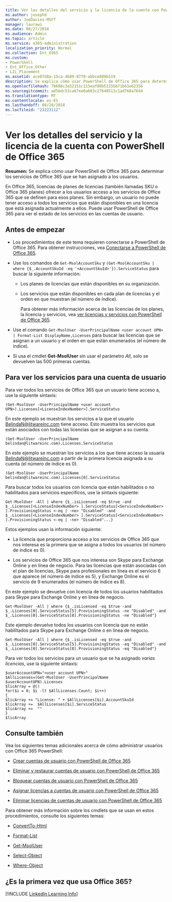 ```yaml
---
title: Ver los detalles del servicio y la licencia de la cuenta con PowerShell de Office 365
ms.author: josephd
author: JoeDavies-MSFT
manager: laurawi
ms.date: 08/27/2018
ms.audience: Admin
ms.topic: article
ms.service: o365-administration
localization_priority: Normal
ms.collection: Ent_O365
ms.custom:
- PowerShell
- Ent_Office_Other
- LIL_Placement
ms.assetid: ace07d8a-15ca-4b89-87f0-abbce809b519
description: Se explica cómo usar PowerShell de Office 365 para determinar los servicios de Office 365 que se han asignado a los usuarios.
ms.openlocfilehash: 78608c3a52151c115eaf80b5315bb71b61e62356
ms.sourcegitcommit: ad5bdc53ca67ee6a663c27648511c1ad768a76d4
ms.translationtype: MT
ms.contentlocale: es-ES
ms.lasthandoff: 08/28/2018
ms.locfileid: "23223112"
---
```

# <a name="view-account-license-and-service-details-with-office-365-powershell"></a>Ver los detalles del servicio y la licencia de la cuenta con PowerShell de Office 365

**Resumen:** Se explica cómo usar PowerShell de Office 365 para determinar los servicios de Office 365 que se han asignado a los usuarios.
  
En Office 365, licencias de planes de licencias (también llamadas SKU o Office 365 planes) ofrecer a los usuarios acceso a los servicios de Office 365 que se definen para esos planes. Sin embargo, un usuario no puede tener acceso a todos los servicios que están disponibles en una licencia que está asignada actualmente a ellos. Puede usar PowerShell de Office 365 para ver el estado de los servicios en las cuentas de usuario. 

## <a name="before-you-begin"></a>Antes de empezar

- Los procedimientos de este tema requieren conectarse a PowerShell de Office 365. Para obtener instrucciones, vea [Conectarse a PowerShell de Office 365](connect-to-office-365-powershell.md).
    
- Use los comandos de `Get-MsolAccountSku` y `(Get-MsolAccountSku | where {$_.AccountSkuId -eq '<AccountSkuId>'}).ServiceStatus` para buscar la siguiente información:
    
  - Los planes de licencias que están disponibles en su organización.
    
  - Los servicios que están disponibles en cada plan de licencias y el orden en que muestran (el número de índice).
    
     Para obtener más información acerca de las licencias de los planes, la licencia y servicios, vea [ver licencias y servicios con PowerShell de Office 365](view-licenses-and-services-with-office-365-powershell.md).
    
- Use el comando `Get-MsolUser -UserPrincipalName <user account UPN> | Format-List DisplayName,Licenses` para buscar las licencias que se asignan a un usuario y el orden en que están enumerados (el número de índice).
    
- Si usa el cmdlet **Get-MsolUser** sin usar el parámetro _All_, solo se devuelven las 500 primeras cuentas.
    

## <a name="to-view-services-for-a-user-account"></a>Para ver los servicios para una cuenta de usuario

Para ver todos los servicios de Office 365 que un usuario tiene acceso a, use la siguiente sintaxis:
  
```
(Get-MsolUser -UserPrincipalName <user account UPN>).Licenses[<LicenseIndexNumber>].ServiceStatus
```

En este ejemplo se muestran los servicios a la que el usuario BelindaN@litwareinc.com tiene acceso. Esto muestra los servicios que están asociados con todas las licencias que se asignan a su cuenta.
  
```
(Get-MsolUser -UserPrincipalName belindan@litwareinc.com).Licenses.ServiceStatus
```

En este ejemplo se muestran los servicios a los que tiene acceso la usuaria BelindaN@litwareinc.com a partir de la primera licencia asignada a su cuenta (el número de índice es 0).
  
```
(Get-MsolUser -UserPrincipalName belindan@litwareinc.com).Licenses[0].ServiceStatus
```

Para buscar todos los usuarios con licencia que están habilitados o no habilitados para servicios específicos, use la sintaxis siguiente:
  
```
Get-MsolUser -All | where {$_.isLicensed -eq $true -and $_.Licenses[<LicenseIndexNumber> ].ServiceStatus[<ServiceIndexNumber> ].ProvisioningStatus <-eq | -ne> "Disabled" -and $_.Licenses[<LicenseIndexNumber> ].ServiceStatus[<ServiceIndexNumber> ].ProvisioningStatus <-eq | -ne> "Disabled"...}
```

Estos ejemplos usan la información siguiente:
  
- La licencia que proporciona acceso a los servicios de Office 365 que nos interesa es la primera que se asigna a todos los usuarios (el número de índice es 0).
    
- Los servicios de Office 365 que nos interesa son Skype para Exchange Online y en línea de negocio. Para las licencias que están asociadas con el plan de licencias, Skype para profesionales en línea es el servicio 6 que aparece (el número de índice es 5), y Exchange Online es el servicio de 9 enumerados (el número de índice es 8).
    
En este ejemplo se devuelve con licencia de todos los usuarios habilitados para Skype para Exchange Online y en línea de negocio.
  
```
Get-MsolUser -All | where {$_.isLicensed -eq $true -and $_.Licenses[0].ServiceStatus[5].ProvisioningStatus -ne "Disabled" -and $_.Licenses[0].ServiceStatus[8].ProvisioningStatus -ne "Disabled"}
```

Este ejemplo devuelve todos los usuarios con licencia que no están habilitados para Skype para Exchange Online o en línea de negocio.
  
```
Get-MsolUser -All | where {$_.isLicensed -eq $true -and $_.Licenses[0].ServiceStatus[5].ProvisioningStatus -eq "Disabled" -and $_.Licenses[0].ServiceStatus[8].ProvisioningStatus -eq "Disabled"}
```

Para ver todos los servicios para un usuario que se ha asignado *varias licencias*, use la siguiente sintaxis:

```
$userAccountUPN="<user account UPN>"
$AllLicenses=(Get-MsolUser -UserPrincipalName $userAccountUPN).Licenses
$licArray = @()
for($i = 0; $i -lt $AllLicenses.Count; $i++)
{
$licArray += "License: " + $AllLicenses[$i].AccountSkuId
$licArray +=  $AllLicenses[$i].ServiceStatus
$licArray +=  ""
}
$licArray
```

  
## <a name="see-also"></a>Consulte también

Vea los siguientes temas adicionales acerca de cómo administrar usuarios con Office 365 PowerShell:
  
- [Crear cuentas de usuario con PowerShell de Office 365](create-user-accounts-with-office-365-powershell.md)
    
- [Eliminar y restaurar cuentas de usuario con PowerShell de Office 365](delete-and-restore-user-accounts-with-office-365-powershell.md)
    
- [Bloquear cuentas de usuario con PowerShell de Office 365](block-user-accounts-with-office-365-powershell.md)
    
- [Asignar licencias a cuentas de usuario con PowerShell de Office 365](assign-licenses-to-user-accounts-with-office-365-powershell.md)
    
- [Eliminar licencias de cuentas de usuario con PowerShell de Office 365](remove-licenses-from-user-accounts-with-office-365-powershell.md)
    
Para obtener más información sobre los cmdlets que se usan en estos procedimientos, consulte los siguientes temas:
  
- [ConvertTo-Html](https://go.microsoft.com/fwlink/p/?LinkId=113290)
    
- [Format-List](https://go.microsoft.com/fwlink/p/?LinkId=113302)
    
- [Get-MsolUser](https://go.microsoft.com/fwlink/p/?LinkId=691543)
    
- [Select-Object](https://go.microsoft.com/fwlink/p/?LinkId=113387)
    
- [Where-Object](https://go.microsoft.com/fwlink/p/?LinkId=113423)
    

  
## <a name="new-to-office-365"></a>¿Es la primera vez que usa Office 365?


[!INCLUDE [LinkedIn Learning Info](../common/office/linkedin-learning-info.md)]